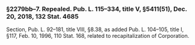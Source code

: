 ### §2279bb–7. Repealed. Pub. L. 115–334, title V, §5411(51), Dec. 20, 2018, 132 Stat. 4685 ###

Section, Pub. L. 92–181, title VIII, §8.38, as added Pub. L. 104–105, title I, §117, Feb. 10, 1996, 110 Stat. 168, related to recapitalization of Corporation.